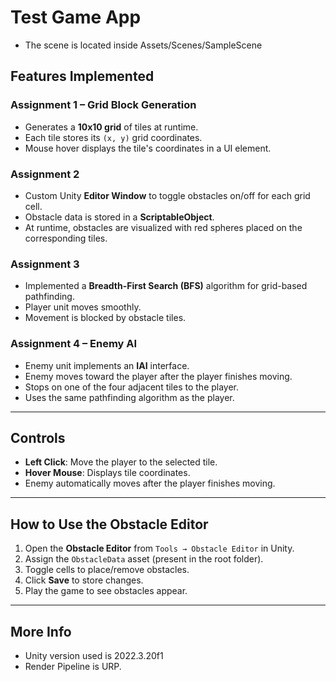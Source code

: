 # Test Game App
- The scene is located inside Assets/Scenes/SampleScene

## Features Implemented

### **Assignment 1 – Grid Block Generation**
- Generates a **10x10 grid** of tiles at runtime.
- Each tile stores its `(x, y)` grid coordinates.
- Mouse hover displays the tile's coordinates in a UI element.

### **Assignment 2**
- Custom Unity **Editor Window** to toggle obstacles on/off for each grid cell.
- Obstacle data is stored in a **ScriptableObject**.
- At runtime, obstacles are visualized with red spheres placed on the corresponding tiles.

### **Assignment 3**
- Implemented a **Breadth-First Search (BFS)** algorithm for grid-based pathfinding.
- Player unit moves smoothly.
- Movement is blocked by obstacle tiles.

### **Assignment 4 – Enemy AI**
- Enemy unit implements an **IAI** interface.
- Enemy moves toward the player after the player finishes moving.
- Stops on one of the four adjacent tiles to the player.
- Uses the same pathfinding algorithm as the player.

---

## Controls
- **Left Click**: Move the player to the selected tile.
- **Hover Mouse**: Displays tile coordinates.
- Enemy automatically moves after the player finishes moving.

---


## How to Use the Obstacle Editor
1. Open the **Obstacle Editor** from `Tools → Obstacle Editor` in Unity.
2. Assign the `ObstacleData` asset (present in the root folder).
3. Toggle cells to place/remove obstacles.
4. Click **Save** to store changes.
5. Play the game to see obstacles appear.

--- 

## More Info
- Unity version used is 2022.3.20f1
- Render Pipeline is URP.
